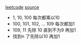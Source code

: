[leetcode](https://leetcode-cn.com/problems/lexicographical-numbers/?utm_source=LCUS&utm_medium=ip_redirect_q_uns&utm_campaign=transfer2china)
[source](https://www.cnblogs.com/seniusen/p/10607642.html)

- 1, 10, 100 每次都乘以10
- 100, 101, 102, ... 109 每次都加1
- 109, 11 先除 10 直到不为9 再加1
- 找到n 了先除以10 再加1